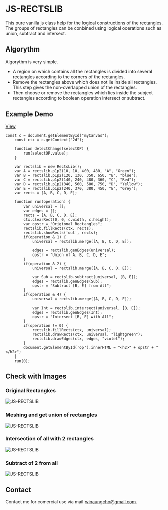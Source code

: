 # JS-RECTSLIB
This pure vanilla js class help for the logical constructions of the rectangles.
The groups of rectangles can be conbined using logical ooerations such as union, subtract and intersect.

## Algorythm
Algorythm is very simple.
- A region on which contains all the rectangles is divided into several rectangles according to the corners of the rectangles.
- Remove the rectangles above which does not lie inside all rectangles. This step gives the non-overlapped union of the rectangles.
- Then choose or remove the rectangles which lies inside the subject rectangles according to boolean operation intersect or subtract.

## Example Demo

[View](https://htmlpreview.github.io/?https://github.com/winaungcho/JS-RECTSLIB/blob/main/src/example.html)
````Js
const c = document.getElementById("myCanvas");
	const ctx = c.getContext("2d");
	
	function detectChange(selectOP) {
		run(selectOP.value);
	}
	
	var rectslib = new RectsLib();
	var A = rectslib.p1p2(10, 10, 400, 480, "A", "Green");
	var B = rectslib.p1p2(120, 130, 350, 650, "B", "blue");
	var C = rectslib.p1p2(140, 240, 480, 360, "C", "Red");
	var D = rectslib.p1p2(340, 560, 580, 750, "D", "Yellow");
	var E = rectslib.p1p2(240, 370, 380, 450, "E", "Grey");
	var rects = [A, B, C, D, E];

	function run(operation) {
		var universal = [];
		var edges = [];
		rects = [A, B, C, D, E];
		ctx.clearRect(0, 0, c.width, c.height);
		var opstr = "Origional Rectangles";
		rectslib.fillRects(ctx, rects);
		rectslib.showRects('out', rects);
		if(operation & 1) {
			universal = rectslib.merge([A, B, C, D, E]);
			
			edges = rectslib.genEdges(universal);
			opstr = "Union of A, B, C, D, E";
		}
		if(operation & 2) {
			universal = rectslib.merge([A, B, C, D, E]);
			
			var Sub = rectslib.subtract(universal, [B, E]);
			edges = rectslib.genEdges(Sub);
			opstr = "Subtract [B, E] from All";
		}
		if(operation & 4) {
			universal = rectslib.merge([A, B, C, D, E]);
		
			var Int = rectslib.intersect(universal, [B, E]);
			edges = rectslib.genEdges(Int);
			opstr = "Intersect [B, E] with All";
		}
		if(operation != 0) {
			rectslib.fillRects(ctx, universal);
			rectslib.drawRects(ctx, universal, "lightgreen");
			rectslib.drawEdges(ctx, edges, "violet");
		}
		document.getElementById('op').innerHTML = "<h2>" + opstr + "</h2>";
	}
	run(0);
````

## Check with Images
### Original Rectangkes
![JS-RECTSLIB](images/origin.jpg)

### Meshing and get union of rectangles
![JS-RECTSLIB](images/union.jpg)

### Intersection of all with 2 rectangles
![JS-RECTSLIB](images/intersect.jpg)

### Subtract of 2 from all
![JS-RECTSLIB](images/subtract.jpg)

## Contact
Contact me for comercial use via mail winaungcho@gmail.com.

